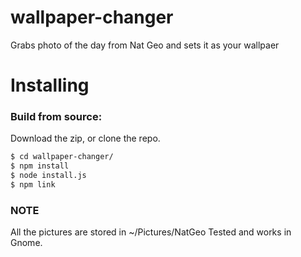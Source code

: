 # wallpaper-changer
Grabs photo of the day from Nat Geo and sets it as your wallpaer

Installing
==========
### Build from source:
Download the zip, or clone the repo.

```sh
$ cd wallpaper-changer/
$ npm install
$ node install.js
$ npm link
```

### NOTE
All the pictures are stored in ~/Pictures/NatGeo
Tested and works in Gnome.
